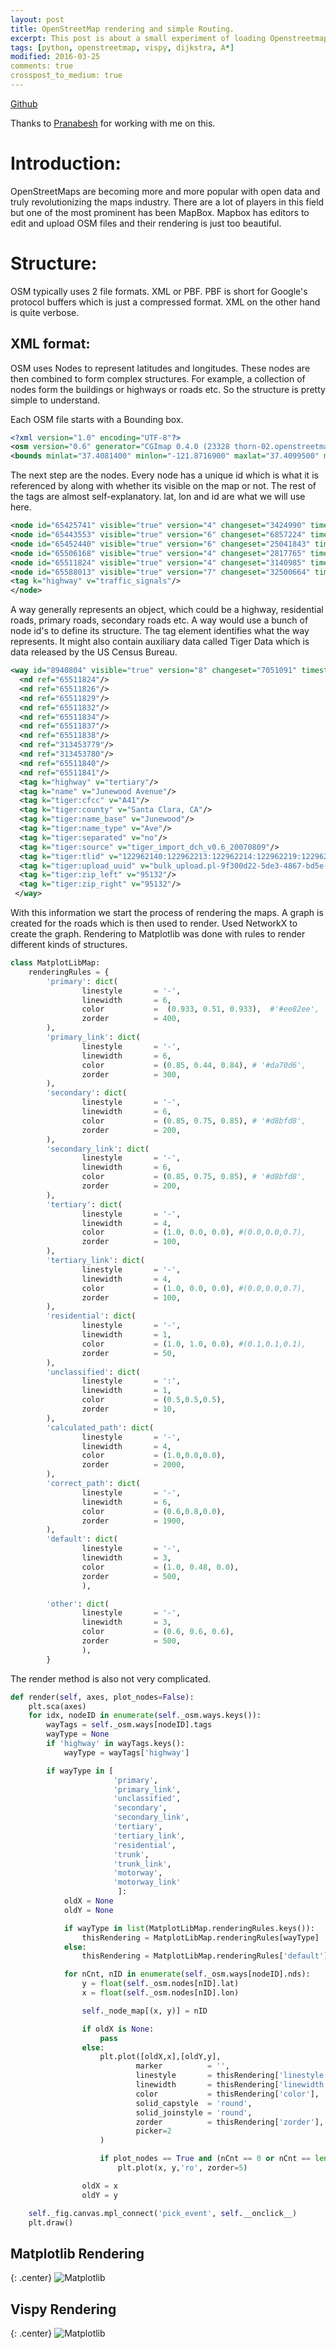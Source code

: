 ```yaml
---
layout: post
title: OpenStreetMap rendering and simple Routing.
excerpt: This post is about a small experiment of loading Openstreetmap files and rendering them with both matplotlib and vispy. Also tried a simple routing with dijkstra and A*.
tags: [python, openstreetmap, vispy, dijkstra, A*]
modified: 2016-03-25
comments: true
crosspost_to_medium: true
---
```

[Github](https://github.com/ssarangi/osmpy)


Thanks to [Pranabesh](prnbs.github.io) for working with me on this.

# Introduction:

OpenStreetMaps are becoming more and more popular with open data and truly revolutionizing the maps industry. There are a lot of players in this field but one of the most prominent has been MapBox.
Mapbox has editors to edit and upload OSM files and their rendering is just too beautiful.

# Structure:

OSM typically uses 2 file formats. XML or PBF. PBF is short for Google's protocol buffers which is just a compressed format. XML on the other hand is quite verbose.

## XML format:
OSM uses Nodes to represent latitudes and longitudes. These nodes are then combined to form complex structures. For example, a collection of nodes form the buildings or highways or roads etc.
So the structure is pretty simple to understand.

Each OSM file starts with a Bounding box.

~~~xml
<?xml version="1.0" encoding="UTF-8"?>
<osm version="0.6" generator="CGImap 0.4.0 (23328 thorn-02.openstreetmap.org)" copyright="OpenStreetMap and contributors" attribution="http://www.openstreetmap.org/copyright" license="http://opendatacommons.org/licenses/odbl/1-0/">
<bounds minlat="37.4081400" minlon="-121.8716900" maxlat="37.4099500" maxlon="-121.8684400"/>
~~~

The next step are the nodes. Every node has a unique id which is what it is referenced by along with whether its visible on the map or not. The rest of the tags are almost self-explanatory. lat, lon and id are what we will use here.

~~~xml
<node id="65425741" visible="true" version="4" changeset="3424990" timestamp="2009-12-22T06:37:55Z" user="woodpeck_fixbot" uid="147510" lat="37.4169957" lon="-121.8541592"/>
<node id="65443553" visible="true" version="6" changeset="6857224" timestamp="2011-01-04T03:51:20Z" user="mk408" uid="201724" lat="37.4129151" lon="-121.8624849"/>
<node id="65452440" visible="true" version="6" changeset="25041843" timestamp="2014-08-27T00:25:00Z" user="StellanL" uid="28775" lat="37.4100723" lon="-121.8683465"/>
<node id="65506168" visible="true" version="4" changeset="2817765" timestamp="2009-10-11T18:55:54Z" user="woodpeck_fixbot" uid="147510" lat="37.4076559" lon="-121.8691881"/>
<node id="65511824" visible="true" version="4" changeset="3140985" timestamp="2009-11-17T13:34:37Z" user="woodpeck_fixbot" uid="147510" lat="37.4084658" lon="-121.8697810"/>
<node id="65588013" visible="true" version="7" changeset="32500664" timestamp="2015-07-08T17:31:12Z" user="StellanL" uid="28775" lat="37.4091332" lon="-121.8702756">
<tag k="highway" v="traffic_signals"/>
</node>
~~~

A way generally represents an object, which could be a highway, residential roads, primary roads, secondary roads etc. A way would use a bunch of node id's to define its structure. The tag element identifies what the way represents.
It might also contain auxiliary data called Tiger Data which is data released by the US Census Bureau.

~~~xml
<way id="8940804" visible="true" version="8" changeset="7051091" timestamp="2011-01-22T14:48:02Z" user="mk408" uid="201724">
  <nd ref="65511824"/>
  <nd ref="65511826"/>
  <nd ref="65511829"/>
  <nd ref="65511832"/>
  <nd ref="65511834"/>
  <nd ref="65511837"/>
  <nd ref="65511838"/>
  <nd ref="313453779"/>
  <nd ref="313453780"/>
  <nd ref="65511840"/>
  <nd ref="65511841"/>
  <tag k="highway" v="tertiary"/>
  <tag k="name" v="Junewood Avenue"/>
  <tag k="tiger:cfcc" v="A41"/>
  <tag k="tiger:county" v="Santa Clara, CA"/>
  <tag k="tiger:name_base" v="Junewood"/>
  <tag k="tiger:name_type" v="Ave"/>
  <tag k="tiger:separated" v="no"/>
  <tag k="tiger:source" v="tiger_import_dch_v0.6_20070809"/>
  <tag k="tiger:tlid" v="122962140:122962213:122962214:122962219:122962228:122962234"/>
  <tag k="tiger:upload_uuid" v="bulk_upload.pl-9f300d22-5de3-4867-bd5e-8c2a200c22ad"/>
  <tag k="tiger:zip_left" v="95132"/>
  <tag k="tiger:zip_right" v="95132"/>
 </way>
~~~

With this information we start the process of rendering the maps. A graph is created for the roads which is then used to render.
Used NetworkX to create the graph. Rendering to Matplotlib was done with rules to render different kinds of structures.

~~~python
class MatplotLibMap:
    renderingRules = {
        'primary': dict(
                linestyle       = '-',
                linewidth       = 6,
                color           =  (0.933, 0.51, 0.933),  #'#ee82ee',
                zorder          = 400,
        ),
        'primary_link': dict(
                linestyle       = '-',
                linewidth       = 6,
                color           = (0.85, 0.44, 0.84), # '#da70d6',
                zorder          = 300,
        ),
        'secondary': dict(
                linestyle       = '-',
                linewidth       = 6,
                color           = (0.85, 0.75, 0.85), # '#d8bfd8',
                zorder          = 200,
        ),
        'secondary_link': dict(
                linestyle       = '-',
                linewidth       = 6,
                color           = (0.85, 0.75, 0.85), # '#d8bfd8',
                zorder          = 200,
        ),
        'tertiary': dict(
                linestyle       = '-',
                linewidth       = 4,
                color           = (1.0, 0.0, 0.0), #(0.0,0.0,0.7),
                zorder          = 100,
        ),
        'tertiary_link': dict(
                linestyle       = '-',
                linewidth       = 4,
                color           = (1.0, 0.0, 0.0), #(0.0,0.0,0.7),
                zorder          = 100,
        ),
        'residential': dict(
                linestyle       = '-',
                linewidth       = 1,
                color           = (1.0, 1.0, 0.0), #(0.1,0.1,0.1),
                zorder          = 50,
        ),
        'unclassified': dict(
                linestyle       = ':',
                linewidth       = 1,
                color           = (0.5,0.5,0.5),
                zorder          = 10,
        ),
        'calculated_path': dict(
                linestyle       = '-',
                linewidth       = 4,
                color           = (1.0,0.0,0.0),
                zorder          = 2000,
        ),
        'correct_path': dict(
                linestyle       = '-',
                linewidth       = 6,
                color           = (0.6,0.8,0.0),
                zorder          = 1900,
        ),
        'default': dict(
                linestyle       = '-',
                linewidth       = 3,
                color           = (1.0, 0.48, 0.0),
                zorder          = 500,
                ),

        'other': dict(
                linestyle       = '-',
                linewidth       = 3,
                color           = (0.6, 0.6, 0.6),
                zorder          = 500,
                ),
        }
~~~

The render method is also not very complicated.

~~~python
def render(self, axes, plot_nodes=False):
    plt.sca(axes)
    for idx, nodeID in enumerate(self._osm.ways.keys()):
        wayTags = self._osm.ways[nodeID].tags
        wayType = None
        if 'highway' in wayTags.keys():
            wayType = wayTags['highway']

        if wayType in [
                       'primary',
                       'primary_link',
                       'unclassified',
                       'secondary',
                       'secondary_link',
                       'tertiary',
                       'tertiary_link',
                       'residential',
                       'trunk',
                       'trunk_link',
                       'motorway',
                       'motorway_link'
                        ]:
            oldX = None
            oldY = None

            if wayType in list(MatplotLibMap.renderingRules.keys()):
                thisRendering = MatplotLibMap.renderingRules[wayType]
            else:
                thisRendering = MatplotLibMap.renderingRules['default']

            for nCnt, nID in enumerate(self._osm.ways[nodeID].nds):
                y = float(self._osm.nodes[nID].lat)
                x = float(self._osm.nodes[nID].lon)

                self._node_map[(x, y)] = nID

                if oldX is None:
                    pass
                else:
                    plt.plot([oldX,x],[oldY,y],
                            marker          = '',
                            linestyle       = thisRendering['linestyle'],
                            linewidth       = thisRendering['linewidth'],
                            color           = thisRendering['color'],
                            solid_capstyle  = 'round',
                            solid_joinstyle = 'round',
                            zorder          = thisRendering['zorder'],
                            picker=2
                    )

                    if plot_nodes == True and (nCnt == 0 or nCnt == len(self._osm.ways[nodeID].nds) - 1):
                        plt.plot(x, y,'ro', zorder=5)

                oldX = x
                oldY = y

    self._fig.canvas.mpl_connect('pick_event', self.__onclick__)
    plt.draw()
~~~

## Matplotlib Rendering

{: .center}
![Matplotlib](https://raw.githubusercontent.com/ssarangi/osmpy/master/shortest_path.png)

## Vispy Rendering

{: .center}
![Matplotlib](https://raw.githubusercontent.com/ssarangi/osmpy/master/vispy_rendering.png)

